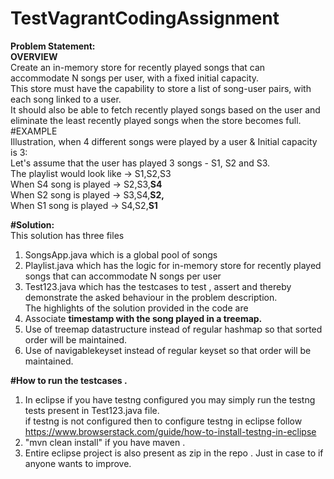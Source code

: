 # TestVagrantCodingAssignment
<b>Problem Statement:<br></b>
<b>OVERVIEW<br></b>
Create an in-memory store for recently played songs that can accommodate N songs per user, with a fixed initial capacity. <br>
This store must have the capability to store a list of song-user pairs, with each song linked to a user. <br>
It should also be able to fetch recently played songs based on the user and eliminate the least recently played songs when the store becomes full.<br>
#EXAMPLE<br>
Illustration, when 4 different songs were played by a user & Initial capacity is 3:<br> 
Let's assume that the user has played 3 songs - S1, S2 and S3.<br>
The playlist would look like -> S1,S2,S3<br>
When S4 song is played -> S2,S3,<b>S4</b> <br>
When S2 song is played -> S3,S4,<b>S2,</b><br> 
When S1 song is played -> S4,S2,<b>S1</b><br>

<b>#Solution:<br> </b>
This solution has three files <br>
1) SongsApp.java which is a global pool of songs<br>
2) Playlist.java which has the logic for in-memory store for recently played songs that can accommodate N songs per user<br>
3) Test123.java which has the testcases to test , assert and thereby demonstrate the asked behaviour in the problem description.<br>
The highlights of the solution provided in the code are <br>
  1) Associate <b>timestamp with the song played in a treemap.<br> </b>
  2) Use of treemap datastructure instead of regular hashmap so that sorted order will be maintained.<br>
  3) Use of navigablekeyset instead of regular keyset so that order will be maintained.<br>


<b>#How to run the testcases .</b> <br>
  1) In eclipse if you have testng configured you may simply run the testng tests present in Test123.java file.<br>
     if testng is not configured then to configure testng in eclipse follow <br>
     https://www.browserstack.com/guide/how-to-install-testng-in-eclipse <br>
 2) "mvn clean install"  if you have maven .<br>
 3) Entire eclipse project is also present as zip in the repo . Just in case to if anyone wants to improve.<br>
     


